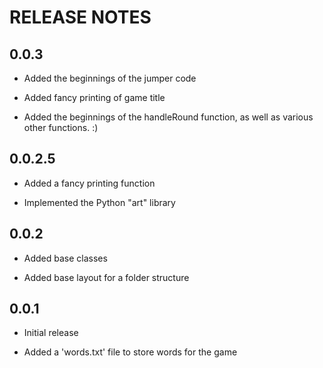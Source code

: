 # RELEASE NOTES

## 0.0.3

* Added the beginnings of the jumper code

* Added fancy printing of game title

* Added the beginnings of the handleRound function, as well as various other functions. :)

## 0.0.2.5

* Added a fancy printing function

* Implemented the Python "art" library

## 0.0.2

* Added base classes

* Added base layout for a folder structure

## 0.0.1

* Initial release

* Added a 'words.txt' file to store words for the game
